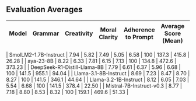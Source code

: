 ## Evaluation Averages

| Model | Grammar | Creativity | Moral Clarity | Adherence to Prompt | Average Score (Mean) | Count | Avg Input Tokens | Avg Output Tokens | Avg Inference Time (s) |
|-------|---------|------------|---------------|---------------------|----------------------|-------|------------------|-------------------|------------------------|

| SmolLM2-1.7B-Instruct | 7.94 | 5.82 | 7.49 | 5.05 | 6.58 | 100 | 137.3 | 415.8 | 26.28 |
| aya-23-8B | 8.22 | 6.33 | 7.81 | 6.15 | 7.13 | 100 | 134.8 | 472.6 | 373.23 |
| DeepSeek-R1-Distill-Llama-8B | 7.79 | 6.61 | 6.37 | 5.96 | 6.68 | 100 | 141.5 | 955.1 | 94.04 |
| Llama-3.1-8B-Instruct | 8.69 | 7.23 | 8.47 | 8.70 | 8.27 | 100 | 141.5 | 346.1 | 44.64 |
| Llama-3.2-1B-Instruct | 8.12 | 6.05 | 7.03 | 5.54 | 6.68 | 100 | 141.5 | 378.4 | 22.50 |
| Mistral-7B-Instruct-v0.3 | 8.77 | 7.18 | 8.80 | 8.53 | 8.32 | 100 | 159.1 | 469.6 | 51.33 |